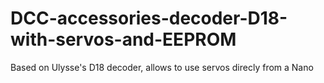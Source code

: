 # DCC-accessories-decoder-D18-with-servos-and-EEPROM
Based on Ulysse's D18 decoder, allows to use servos direcly from a Nano
